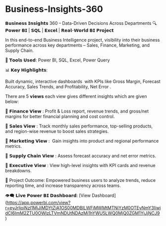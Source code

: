 # Business-Insights-360

𝗕𝘂𝘀𝗶𝗻𝗲𝘀𝘀 𝗜𝗻𝘀𝗶𝗴𝗵𝘁𝘀 360 – Data-Driven Decisions Across Departments
🔍 𝗣𝗼𝘄𝗲𝗿 𝗕𝗜 | 𝗦𝗤𝗟 | 𝗘𝘅𝗰𝗲𝗹 | 𝗥𝗲𝗮𝗹-𝗪𝗼𝗿𝗹𝗱 𝗕𝗜 𝗣𝗿𝗼𝗷𝗲𝗰𝘁

In this end-to-end Business Intelligence project, visibility into their business performance across key departments – Sales, Finance, Marketing, and Supply Chain.

🔧 𝗧𝗼𝗼𝗹𝘀 𝗨𝘀𝗲𝗱:
Power BI, SQL, Excel, Power Query

📊 𝗞𝗲𝘆 𝗛𝗶𝗴𝗵𝗹𝗶𝗴𝗵𝘁𝘀:

Built dynamic, interactive dashboards  with KPIs like Gross Margin, Forecast Accuracy, Sales Trends, and Profitability, Net Error .

There are 5 𝘃𝗶𝗲𝘄𝘀 each view gives different insights which are given below:

🔹 𝗙𝗶𝗻𝗮𝗻𝗰𝗲 𝗩𝗶𝗲𝘄 :
Profit & Loss report, revenue trends, and gross/net margins for better financial planning and cost control.

🔹 𝗦𝗮𝗹𝗲𝘀 𝗩𝗶𝗲𝘄 :
Track monthly sales performance, top-selling products, and region-wise revenue to boost sales strategies.

🔹 𝗠𝗮𝗿𝗸𝗲𝘁𝗶𝗻𝗴 𝗩𝗶𝗲𝘄 :
 Gain insights into product and regional performance metrics.

🔹 𝗦𝘂𝗽𝗽𝗹𝘆 𝗖𝗵𝗮𝗶𝗻 𝗩𝗶𝗲𝘄 :
Assess forecast accuracy and net error metrics.

🔹 𝗘𝘅𝗲𝗰𝘂𝘁𝗶𝘃𝗲 𝗩𝗶𝗲𝘄 :
View high-level insights with KPI cards and revenue breakdowns.

📌 Project Outcome:
Empowered business users to analyze trends, reduce reporting time, and increase transparency across teams.

👁️‍🗨️ 𝗟𝗶𝘃𝗲 𝗣𝗼𝘄𝗲𝗿 𝗕𝗜 𝗗𝗮𝘀𝗵𝗯𝗼𝗮𝗿𝗱: [View Dashboard] (https://app.powerbi.com/view?r=eyJrIjoiNzI1MjJiMDYtZjA1OS00MDBlLWFiMWMtMTNiYzM0OTEyNmY3IiwidCI6ImM2ZTU0OWIzLTVmNDUtNDAzMi1hYWU5LWQ0MjQ0ZGM1YjJjNCJ9)




